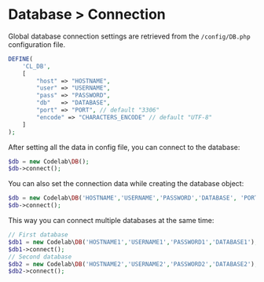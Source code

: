 # Database > Connection

Global database connection settings are retrieved from the `/config/DB.php` configuration file.

```php
DEFINE(
    'CL_DB',
    [
        "host" => "HOSTNAME",
        "user" => "USERNAME",
        "pass" => "PASSWORD",
        "db"   => "DATABASE",
        "port" => "PORT", // default "3306"
        "encode" => "CHARACTERS_ENCODE" // default "UTF-8"
    ]
);
```

After setting all the data in config file, you can connect to the database:

```php
$db = new Codelab\DB();
$db->connect();
```
You can also set the connection data while creating the database object:

```php
$db = new Codelab\DB('HOSTNAME','USERNAME','PASSWORD','DATABASE', 'PORT'=3306,'ENCODE'=>UTF-8);
$db->connect();
```

This way you can connect multiple databases at the same time:

```php
// First database
$db1 = new Codelab\DB('HOSTNAME1','USERNAME1','PASSWORD1','DATABASE1');
$db1->connect();
// Second database
$db2 = new Codelab\DB('HOSTNAME2','USERNAME2','PASSWORD2','DATABASE2');
$db2->connect();
```